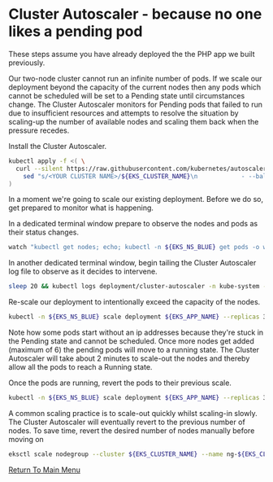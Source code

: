 # Cluster Autoscaler - because no one likes a pending pod

These steps assume you have already deployed the the PHP app we built previously.

Our two-node cluster cannot run an infinite number of pods.
If we scale our deployment beyond the capacity of the current nodes then any pods which cannot be scheduled will be set to a Pending state until circumstances change.
The Cluster Autoscaler monitors for Pending pods that failed to run due to insufficient resources and attempts to resolve the situation by scaling-up the number of available nodes and scaling them back when the pressure recedes.

Install the Cluster Autoscaler.
```bash
kubectl apply -f <( \
  curl --silent https://raw.githubusercontent.com/kubernetes/autoscaler/master/cluster-autoscaler/cloudprovider/aws/examples/cluster-autoscaler-autodiscover.yaml | \
    sed "s/<YOUR CLUSTER NAME>/${EKS_CLUSTER_NAME}\n            - --balance-similar-node-groups\n            - --skip-nodes-with-system-pods=false/g" \
)
```

In a moment we're going to scale our existing deployment.
Before we do so, get prepared to monitor what is happening.

In a dedicated terminal window prepare to observe the nodes and pods as their status changes.
```bash
watch "kubectl get nodes; echo; kubectl -n ${EKS_NS_BLUE} get pods -o wide"
```

In another dedicated terminal window, begin tailing the Cluster Autoscaler log file to observe as it decides to intervene.
```bash
sleep 20 && kubectl logs deployment/cluster-autoscaler -n kube-system -f | grep 'Scale-up\|$' --color
```

Re-scale our deployment to intentionally exceed the capacity of the nodes.
```bash
kubectl -n ${EKS_NS_BLUE} scale deployment ${EKS_APP_NAME} --replicas 30
```

Note how some pods start without an ip addresses because they're stuck in the Pending state and cannot be scheduled.
Once more nodes get added (maximum of 6) the pending pods will move to a running state.
The Cluster Autoscaler will take about 2 minutes to scale-out the nodes and thereby allow all the pods to reach a Running state.

Once the pods are running, revert the pods to their previous scale.
```bash
kubectl -n ${EKS_NS_BLUE} scale deployment ${EKS_APP_NAME} --replicas 3
```

A common scaling practice is to scale-out quickly whilst scaling-in slowly.
The Cluster Autoscaler will eventually revert to the previous number of nodes.
To save time, revert the desired number of nodes manually before moving on
```bash
eksctl scale nodegroup --cluster ${EKS_CLUSTER_NAME} --name ng-${EKS_CLUSTER_NAME} --nodes 2
```

[Return To Main Menu](/README.md)
